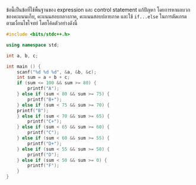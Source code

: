 ข้อนี้เป็นข้อที่ใช้พื้นฐานของ expression และ control statement แก้ปัญหา โดยการหาผลบวกของคะแนนเก็บ, คะแนนสอบกลางภาค, คะแนนสอบปลายภาค และใช้ `if...else` ในการตัดเกรดตามเงื่อนไขโจทย์ โดยโค้ดตัวอย่างดังนี้

```cpp
#include <bits/stdc++.h>

using namespace std;

int a, b, c;

int main () {
    scanf("%d %d %d", &a, &b, &c);
    int sum = a + b + c;
    if (sum <= 100 && sum >= 80) {
        printf("A");
    } else if (sum < 80 && sum >= 75) {
        printf("B+");
    } else if (sum < 75 && sum >= 70) {
	printf("B");
    } else if (sum < 70 && sum >= 65) {
        printf("C+");
    } else if (sum < 65 && sum >= 60) {
        printf("C");
    } else if (sum < 60 && sum >= 55) {
        printf("D+");
    } else if (sum < 55 && sum >= 50) {
        printf("D");
    } else if (sum < 50 && sum >= 0) {
        printf("F");
    }
}

```
